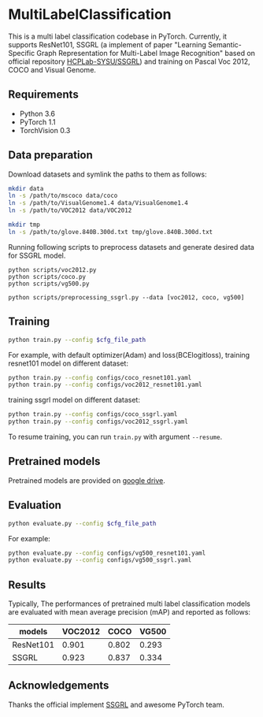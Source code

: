 # MultiLabelClassification

This is a multi label classification codebase in PyTorch. Currently, it supports ResNet101, SSGRL (a implement of paper "Learning Semantic-Specific Graph Representation for Multi-Label Image Recognition" based on official repository [HCPLab-SYSU/SSGRL](https://github.com/HCPLab-SYSU/SSGRL)) and training on Pascal Voc 2012, COCO and Visual Genome.

## Requirements
- Python 3.6
- PyTorch 1.1
- TorchVision 0.3

## Data preparation
Download datasets and symlink the paths to them as follows:
```bash
mkdir data
ln -s /path/to/mscoco data/coco
ln -s /path/to/VisualGenome1.4 data/VisualGenome1.4
ln -s /path/to/VOC2012 data/VOC2012

mkdir tmp
ln -s /path/to/glove.840B.300d.txt tmp/glove.840B.300d.txt
```

Running following scripts to preprocess datasets and generate desired data for SSGRL model.
```
python scripts/voc2012.py
python scripts/coco.py
python scripts/vg500.py

python scripts/preprocessing_ssgrl.py --data [voc2012, coco, vg500]
```

## Training

```bash
python train.py --config $cfg_file_path
```
For example, with default optimizer(Adam) and loss(BCElogitloss), training resnet101 model on different dataset: 
```bash
python train.py --config configs/coco_resnet101.yaml
python train.py --config configs/voc2012_resnet101.yaml
```
training ssgrl model on different dataset:
```bash
python train.py --config configs/coco_ssgrl.yaml
python train.py --config configs/voc2012_ssgrl.yaml
```

To resume training, you can run `train.py` with argument `--resume`.

## Pretrained models
Pretrained models are provided on [google drive](https://drive.google.com/open?id=10Ex1hEWCZw8Gop0DN-kvnPVlVfuzTbll). 

## Evaluation

```bash
python evaluate.py --config $cfg_file_path
```
For example:
```bash
python evaluate.py --config configs/vg500_resnet101.yaml
python evaluate.py --config configs/vg500_ssgrl.yaml
```

## Results
Typically, The performances of pretrained multi label classification models are evaluated with mean average precision (mAP) and reported as follows:

|   models  |  VOC2012  |  COCO   |   VG500  |
|   -----   |  -------  |  -----  | ---------|
| ResNet101 |   0.901   |  0.802  |   0.293  |
| SSGRL     |   0.923   |  0.837  |   0.334  |

## Acknowledgements
Thanks the official implement [SSGRL](https://github.com/HCPLab-SYSU/SSGRL) and awesome PyTorch team.
